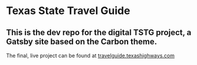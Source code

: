 # Texas State Travel Guide 

## This is the dev repo for the digital TSTG project, a Gatsby site based on the Carbon theme.

The final, live project can be found at [travelguide.texashighways.com](https://travelguide.texashighways.com)